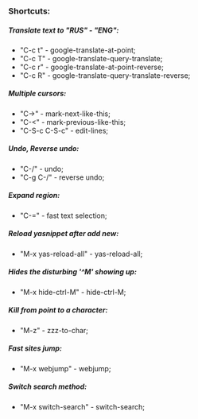 ### Shortcuts:

##### Translate text to "RUS" - "ENG":
* "C-c t" - google-translate-at-point;
* "C-c T" - google-translate-query-translate;
* "C-c r" - google-translate-at-point-reverse;
* "C-c R" - google-translate-query-translate-reverse;

##### Multiple cursors:
* "C->" - mark-next-like-this;
* "C-<" - mark-previous-like-this;
* "C-S-c C-S-c" - edit-lines;

##### Undo, Reverse undo:
* "C-/" - undo;
* "C-g C-/" - reverse undo;

##### Expand region:
* "C-=" - fast text selection;

##### Reload yasnippet after add new:
* "M-x yas-reload-all" - yas-reload-all;

##### Hides the disturbing '^M' showing up:
* "M-x hide-ctrl-M" - hide-ctrl-M;

##### Kill from point to a character:
* "M-z" - zzz-to-char;

##### Fast sites jump:
* "M-x webjump" - webjump;

##### Switch search method:
* "M-x switch-search" - switch-search;
